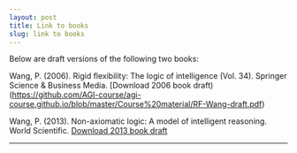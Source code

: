 ```yaml
---
layout: post
title: Link to books
slug: link to books
---
```


Below are draft versions of the following two books:

Wang, P. (2006). Rigid flexibility: The logic of intelligence (Vol. 34). Springer Science & Business Media.
[Download 2006 book draft)(https://github.com/AGI-course/agi-course.github.io/blob/master/Course%20material/RF-Wang-draft.pdf)

Wang, P. (2013). Non-axiomatic logic: A model of intelligent reasoning. World Scientific.
[Download 2013 book draft](https://github.com/AGI-course/agi-course.github.io/blob/master/Course%20material/NAL-Wang-draft.pdf)

---
